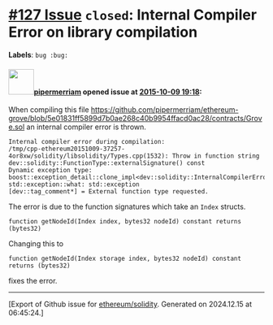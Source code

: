 # [\#127 Issue](https://github.com/ethereum/solidity/issues/127) `closed`: Internal Compiler Error on library compilation
**Labels**: `bug :bug:`


#### <img src="https://avatars.githubusercontent.com/u/824194?v=4" width="50">[pipermerriam](https://github.com/pipermerriam) opened issue at [2015-10-09 19:18](https://github.com/ethereum/solidity/issues/127):

When compiling this file https://github.com/pipermerriam/ethereum-grove/blob/5e01831ff5899d7b0ae268c40b9954ffacd0ac28/contracts/Grove.sol an internal compiler error is thrown.

```
Internal compiler error during compilation:
/tmp/cpp-ethereum20151009-37257-4or8xw/solidity/libsolidity/Types.cpp(1532): Throw in function string dev::solidity::FunctionType::externalSignature() const
Dynamic exception type: boost::exception_detail::clone_impl<dev::solidity::InternalCompilerError>
std::exception::what: std::exception
[dev::tag_comment*] = External function type requested.
```

The error is due to the function signatures which take an `Index` structs.

```
function getNodeId(Index index, bytes32 nodeId) constant returns (bytes32)
```

Changing this to 

```
function getNodeId(Index storage index, bytes32 nodeId) constant returns (bytes32)
```

fixes the error.





-------------------------------------------------------------------------------



[Export of Github issue for [ethereum/solidity](https://github.com/ethereum/solidity). Generated on 2024.12.15 at 06:45:24.]
